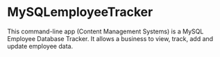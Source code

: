 # MySQLemployeeTracker

This command-line app (Content Management Systems) is a MySQL Employee Database Tracker. It allows a business to view, track, add and update employee data.
